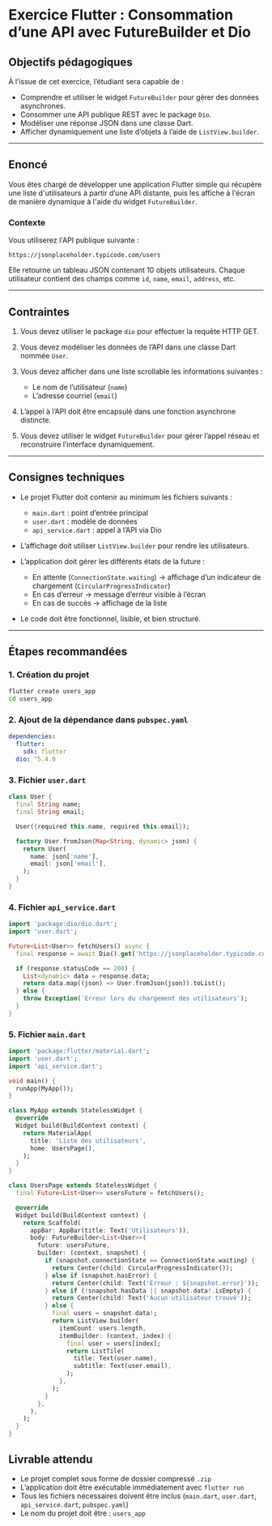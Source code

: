# Exercice Flutter : Consommation d’une API avec FutureBuilder et Dio

## Objectifs pédagogiques

À l’issue de cet exercice, l’étudiant sera capable de :

* Comprendre et utiliser le widget `FutureBuilder` pour gérer des données asynchrones.
* Consommer une API publique REST avec le package `Dio`.
* Modéliser une réponse JSON dans une classe Dart.
* Afficher dynamiquement une liste d’objets à l’aide de `ListView.builder`.

---

## Enoncé

Vous êtes chargé de développer une application Flutter simple qui récupère une liste d'utilisateurs à partir d’une API distante, puis les affiche à l'écran de manière dynamique à l'aide du widget `FutureBuilder`.

### Contexte

Vous utiliserez l'API publique suivante :

```
https://jsonplaceholder.typicode.com/users
```

Elle retourne un tableau JSON contenant 10 objets utilisateurs. Chaque utilisateur contient des champs comme `id`, `name`, `email`, `address`, etc.

---

## Contraintes

1. Vous devez utiliser le package `dio` pour effectuer la requête HTTP GET.
2. Vous devez modéliser les données de l’API dans une classe Dart nommée `User`.
3. Vous devez afficher dans une liste scrollable les informations suivantes :

   * Le nom de l’utilisateur (`name`)
   * L’adresse courriel (`email`)
4. L’appel à l’API doit être encapsulé dans une fonction asynchrone distincte.
5. Vous devez utiliser le widget `FutureBuilder` pour gérer l’appel réseau et reconstruire l’interface dynamiquement.

---

## Consignes techniques

* Le projet Flutter doit contenir au minimum les fichiers suivants :

  * `main.dart` : point d’entrée principal
  * `user.dart` : modèle de données
  * `api_service.dart` : appel à l’API via Dio

* L’affichage doit utiliser `ListView.builder` pour rendre les utilisateurs.

* L’application doit gérer les différents états de la future :

  * En attente (`ConnectionState.waiting`) → affichage d’un indicateur de chargement (`CircularProgressIndicator`)
  * En cas d’erreur → message d’erreur visible à l’écran
  * En cas de succès → affichage de la liste

* Le code doit être fonctionnel, lisible, et bien structuré.

---

## Étapes recommandées

### 1. Création du projet

```bash
flutter create users_app
cd users_app
```

### 2. Ajout de la dépendance dans `pubspec.yaml`

```yaml
dependencies:
  flutter:
    sdk: flutter
  dio: ^5.4.0
```

### 3. Fichier `user.dart`

```dart
class User {
  final String name;
  final String email;

  User({required this.name, required this.email});

  factory User.fromJson(Map<String, dynamic> json) {
    return User(
      name: json['name'],
      email: json['email'],
    );
  }
}
```

### 4. Fichier `api_service.dart`

```dart
import 'package:dio/dio.dart';
import 'user.dart';

Future<List<User>> fetchUsers() async {
  final response = await Dio().get('https://jsonplaceholder.typicode.com/users');

  if (response.statusCode == 200) {
    List<dynamic> data = response.data;
    return data.map((json) => User.fromJson(json)).toList();
  } else {
    throw Exception('Erreur lors du chargement des utilisateurs');
  }
}
```

### 5. Fichier `main.dart`

```dart
import 'package:flutter/material.dart';
import 'user.dart';
import 'api_service.dart';

void main() {
  runApp(MyApp());
}

class MyApp extends StatelessWidget {
  @override
  Widget build(BuildContext context) {
    return MaterialApp(
      title: 'Liste des utilisateurs',
      home: UsersPage(),
    );
  }
}

class UsersPage extends StatelessWidget {
  final Future<List<User>> usersFuture = fetchUsers();

  @override
  Widget build(BuildContext context) {
    return Scaffold(
      appBar: AppBar(title: Text('Utilisateurs')),
      body: FutureBuilder<List<User>>(
        future: usersFuture,
        builder: (context, snapshot) {
          if (snapshot.connectionState == ConnectionState.waiting) {
            return Center(child: CircularProgressIndicator());
          } else if (snapshot.hasError) {
            return Center(child: Text('Erreur : ${snapshot.error}'));
          } else if (!snapshot.hasData || snapshot.data!.isEmpty) {
            return Center(child: Text('Aucun utilisateur trouvé'));
          } else {
            final users = snapshot.data!;
            return ListView.builder(
              itemCount: users.length,
              itemBuilder: (context, index) {
                final user = users[index];
                return ListTile(
                  title: Text(user.name),
                  subtitle: Text(user.email),
                );
              },
            );
          }
        },
      ),
    );
  }
}
```



## Livrable attendu

* Le projet complet sous forme de dossier compressé `.zip`
* L’application doit être exécutable immédiatement avec `flutter run`
* Tous les fichiers nécessaires doivent être inclus (`main.dart`, `user.dart`, `api_service.dart`, `pubspec.yaml`)
* Le nom du projet doit être : `users_app`

